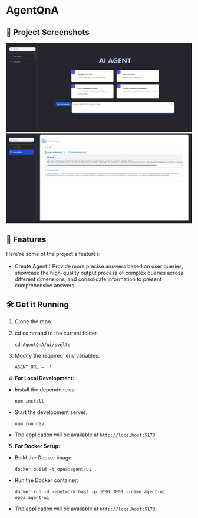 # AgentQnA

## 📸 Project Screenshots

![project-screenshot](../../assets/img/agent_ui.png)
![project-screenshot](../../assets/img/agent_ui_result.png)

## 🧐 Features

Here're some of the project's features:

- Create Agent：Provide more precise answers based on user queries, showcase the high-quality output process of complex queries across different dimensions, and consolidate information to present comprehensive answers.

## 🛠️ Get it Running

1. Clone the repo.

2. cd command to the current folder.

   ```
   cd AgentQnA/ui/svelte
   ```

3. Modify the required .env variables.

   ```
   AGENT_URL = ''
   ```

4. **For Local Development:**

- Install the dependencies:

  ```
  npm install
  ```

- Start the development server:

  ```
  npm run dev
  ```

- The application will be available at `http://localhost:5173`.

5. **For Docker Setup:**

- Build the Docker image:

  ```
  docker build -t opea:agent-ui .
  ```

- Run the Docker container:

  ```
  docker run -d --network host -p 3000:3000 --name agent-ui opea:agent-ui
  ```

- The application will be available at `http://localhost:5173`.
